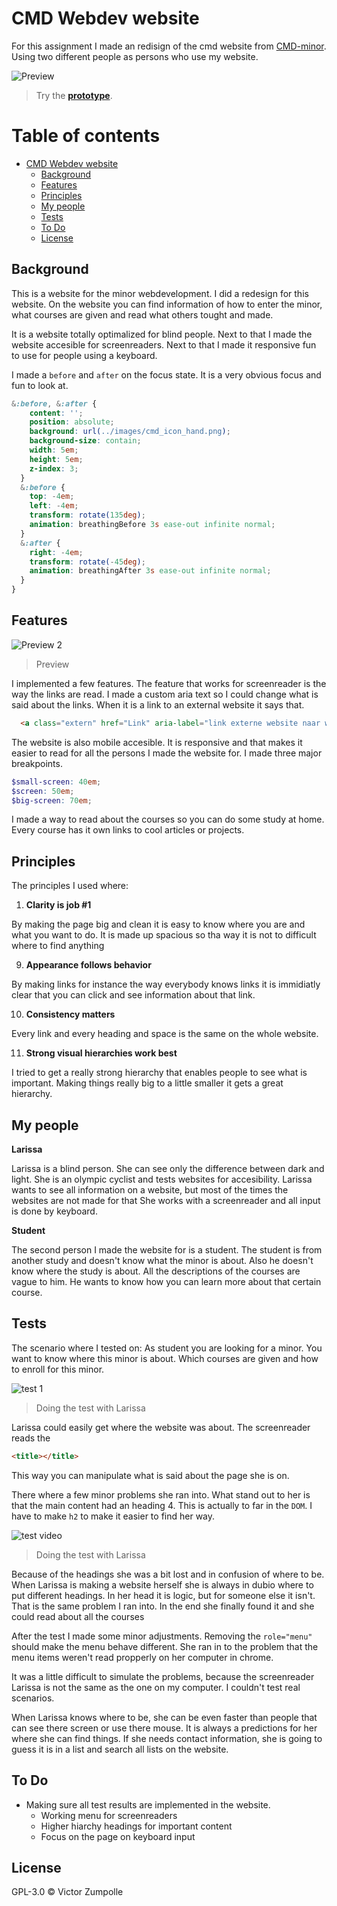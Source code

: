 # CMD Webdev website

For this assignment I made an redisign of the cmd website from [CMD-minor](https://cmda.github.io/minor-everything-web/). Using two different people as persons who use my website.

![Preview](dist/images/preview.png)
> Try the
> [**prototype**](https://velomovies.github.io/web-design/opdracht2/dist/).


# Table of contents
- [CMD Webdev website](#cmd-webdev-website)
  * [Background](#background)
  * [Features](#features)
  * [Principles](#principles)
  * [My people](#my-people)
  * [Tests](#tests)
  * [To Do](#to-do)
  * [License](#license)

## Background

This is a website for the minor webdevelopment. I did a redesign for this website. On the website you can find information of how to enter the minor, what courses are given and read what others tought and made. 

It is a website totally optimalized for blind people. Next to that I made the website accesible for screenreaders. Next to that I made it responsive fun to use for people using a keyboard. 

I made a `before` and `after` on the focus state. It is a very obvious focus and fun to look at. 

```SCSS
&:before, &:after {
    content: '';
    position: absolute;
    background: url(../images/cmd_icon_hand.png);
    background-size: contain;
    width: 5em;
    height: 5em;
    z-index: 3;
  }
  &:before {
    top: -4em;
    left: -4em;
    transform: rotate(135deg);
    animation: breathingBefore 3s ease-out infinite normal;
  }
  &:after {
    right: -4em;
    transform: rotate(-45deg);
    animation: breathingAfter 3s ease-out infinite normal;
  }
}
```

## Features

![Preview 2](dist/images/preview2.png)
> Preview

I implemented a few features. The feature that works for screenreader is the way the links are read. I made a custom aria text so I could change what is said about the links. When it is a link to an external website it says that.
```HTML
  <a class="extern" href="Link" aria-label="link externe website naar werk van anderen" target="_blank">Link naar externe bron</a>
```

The website is also mobile accesible. It is responsive and that makes it easier to read for all the persons I made the website for. I made three major breakpoints. 
```SCSS 
$small-screen: 40em; 
$screen: 50em; 
$big-screen: 70em;
```

I made a way to read about the courses so you can do some study at home. Every course has it own links to cool articles or projects. 

## Principles
The principles I used where:

01. **Clarity is job #1**

By making the page big and clean it is easy to know where you are and what you want to do. It is made up spacious so tha way it is not to difficult where to find anything

09. **Appearance follows behavior**

By making links for instance the way everybody knows links it is immidiatly clear that you can click and see information about that link.

10. **Consistency matters**

Every link and every heading and space is the same on the whole website.

11. **Strong visual hierarchies work best**

I tried to get a really strong hierarchy that enables people to see what is important. Making things really big to a little smaller it gets a great hierarchy.

## My people

**Larissa**

Larissa is a blind person. She can see only the difference between dark and light. She is an olympic cyclist and tests websites for accesibility. Larissa wants to see all information on a website, but most of the times the websites are not made for that She works with a screenreader and all input is done by keyboard.

**Student**

The second person I made the website for is a student. The student is from another study and doesn't know what the minor is about. Also he doesn't know where the study is about. All the descriptions of the courses are vague to him. He wants to know how you can learn more about that certain course.

## Tests

The scenario where I tested on:
As student you are looking for a minor. You want to know where this minor is about. Which courses are given and how to enroll for this minor.

![test 1](dist/images/test.jpeg)
> Doing the test with Larissa

Larissa could easily get where the website was about. The screenreader reads the 
```HTML 
<title></title>
```
This way you can manipulate what is said about the page she is on.

There where a few minor problems she ran into. What stand out to her is that the main content had an heading 4. This is actually to far in the `DOM`. I have to make `h2` to make it easier to find her way.

![test video](dist/images/test.gif)
> Doing the test with Larissa

Because of the headings she was a bit lost and in confusion of where to be. When Larissa is making a website herself she is always in dubio where to put different headings. In her head it is logic, but for someone else it isn't. That is the same problem I ran into. In the end she finally found it and she could read about all the courses

After the test I made some minor adjustments. Removing the `role="menu"` should make the menu behave different. She ran in to the problem that the menu items weren't read propperly on her computer in chrome.

It was a little difficult to simulate the problems, because the screenreader Larissa is not the same as the one on my computer. I couldn't test real scenarios.

When Larissa knows where to be, she can be even faster than people that can see there screen or use there mouse. It is always a predictions for her where she can find things. If she needs contact information, she is going to guess it is in a list and search all lists on the website. 

## To Do

* Making sure all test results are implemented in the website.
  * Working menu for screenreaders
  * Higher hiarchy headings for important content
  * Focus on the page on keyboard input

## License

GPL-3.0 © Victor Zumpolle